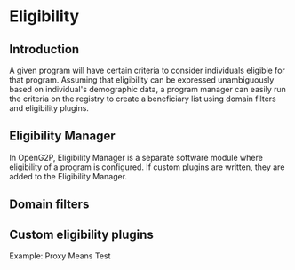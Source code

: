 # Eligibility

## Introduction

A given program will have certain criteria to consider individuals eligible for that program. Assuming that eligibility can be expressed unambiguously based on individual's demographic data, a program manager can easily run the criteria on the registry to create a beneficiary list using domain filters and eligibility plugins.

## Eligibility Manager

In OpenG2P, Eligibility Manager is a separate software module where eligibility of a program is configured. If custom plugins are written, they are added to the Eligibility Manager.

## Domain filters

## Custom eligibility plugins

Example: Proxy Means Test
